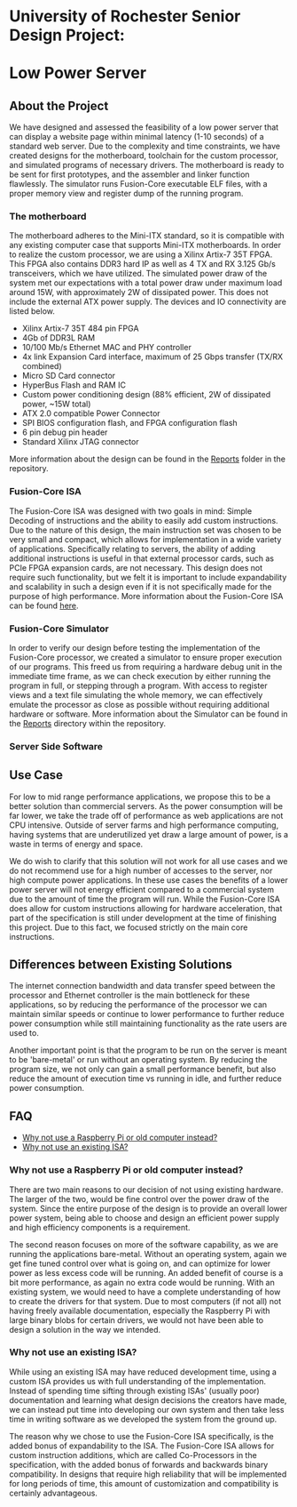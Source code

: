 # University of Rochester Senior Design Project: <br/><br/> Low Power Server
## About the Project
We have designed and assessed the feasibility of a low power server that can display a website page within minimal latency (1-10 seconds) of a standard web server. Due to the complexity and time constraints, we have created designs for the motherboard, toolchain for the custom processor, and simulated programs of necessary drivers. The motherboard is ready to be sent for first prototypes, and the assembler and linker function flawlessly. The simulator runs Fusion-Core executable ELF files, with a proper memory view and register dump of the running program.

### The motherboard
The motherboard adheres to the Mini-ITX standard, so it is compatible with any existing computer case that supports Mini-ITX motherboards. In order to realize the custom processor, we are using a Xilinx Artix-7 35T FPGA. This FPGA also contains DDR3 hard IP as well as 4 TX and RX 3.125 Gb/s transceivers, which we have utilized. The simulated power draw of the system met our expectations with a total power draw under maximum load around 15W, with approximately 2W of dissipated power. This does not include the external ATX power supply. The devices and IO connectivity are listed below.
- Xilinx Artix-7 35T 484 pin FPGA
- 4Gb of DDR3L RAM
- 10/100 Mb/s Ethernet MAC and PHY controller
- 4x link Expansion Card interface, maximum of 25 Gbps transfer (TX/RX combined)
- Micro SD Card connector
- HyperBus Flash and RAM IC
- Custom power conditioning design (88% efficient, 2W of dissipated power, ~15W total)
- ATX 2.0 compatible Power Connector
- SPI BIOS configuration flash, and FPGA configuration flash
- 6 pin debug pin header
- Standard Xilinx JTAG connector

More information about the design can be found in the [Reports](https://github.com/bit0fun/Senior_Design/tree/master/Reports) folder in the repository.


### Fusion-Core ISA
The Fusion-Core ISA was designed with two goals in mind: Simple Decoding of instructions and the ability to easily add custom instructions. Due to the nature of this design, the main instruction set was chosen to be very small and compact, which allows for implementation in a wide variety of applications. Specifically relating to servers, the ability of adding additional instructions is useful in that external processor cards, such as PCIe FPGA expansion cards, are not necessary. This design does not require such functionality, but we felt it is important to include expandability and scalability in such a design even if it is not specifically made for the purpose of high performance. More information about the Fusion-Core ISA can be found [here](https://github.com/bit0fun/Fusion-Core).


### Fusion-Core Simulator
In order to verify our design before testing the implementation of the Fusion-Core processor, we created a simulator to ensure proper execution of our programs. This freed us from requiring a hardware debug unit in the immediate time frame, as we can check execution by either running the program in full, or stepping through a program. With access to register views and a text file simulating the whole memory, we can effectively emulate the processor as close as possible without requiring additional hardware or software.
More information about the Simulator can be found in the [Reports](https://github.com/bit0fun/Senior_Design/tree/master/Reports) directory within the repository.

### Server Side Software


## Use Case
For low to mid range performance applications, we propose this to be a better solution than commercial servers. As the power consumption will be far lower, we take the trade off of performance as web applications are not CPU intensive. Outside of server farms and high performance computing, having systems that are underutilized yet draw a large amount of power, is a waste in terms of energy and space.

We do wish to clarify that this solution will not work for all use cases and we do not recommend use for a high number of accesses to the server, nor high compute power applications. In these use cases the benefits of a lower power server will not energy efficient compared to a commercial system due to the amount of time the program will run. While the Fusion-Core ISA does allow for custom instructions allowing for hardware acceleration, that part of the specification is still under development at the time of finishing this project. Due to this fact, we focused strictly on the main core instructions.

## Differences between Existing Solutions
The internet connection bandwidth and data transfer speed between the processor and Ethernet controller is the main bottleneck for these applications, so by reducing the performance of the processor we can maintain similar speeds or continue to lower performance to further reduce power consumption while still maintaining functionality as the rate users are used to.

Another important point is that the program to be run on the server is meant to be 'bare-metal' or run without an operating system. By reducing the program size, we not only can gain a small performance benefit, but also reduce the amount of execution time vs running in idle, and further reduce power consumption.

## FAQ
- [ Why not use a Raspberry Pi or old computer instead? ](#why-not-use-a-raspberry-pi-or-old-computer-instead)
- [ Why not use an existing ISA? ](#why-not-use-an-existing-isa)

### Why not use a Raspberry Pi or old computer instead?
There are two main reasons to our decision of not using existing hardware. The larger of the two, would be fine control over the power draw of the system. Since the entire purpose of the design is to provide an overall lower power system, being able to choose and design an efficient power supply and high efficiency components is a requirement.

The second reason focuses on more of the software capability, as we are running the applications bare-metal. Without an operating system, again we get fine tuned control over what is going on, and can optimize for lower power as less excess code will be running. An added benefit of course is a bit more performance, as again no extra code would be running. With an existing system, we would need to have a complete understanding of how to create the drivers for that system. Due to most computers (if not all) not having freely available documentation, especially the Raspberry Pi with large binary blobs for certain drivers, we would not have been able to design a solution in the way we intended.


### Why not use an existing ISA?
While using an existing ISA may have reduced development time, using a custom ISA provides us with full understanding of the implementation. Instead of spending time sifting through existing  ISAs' (usually poor) documentation and learning what design decisions the creators have made, we can instead put time into developing our own system and then take less time in writing software as we developed the system from the ground up.

The reason why we chose to use the Fusion-Core ISA specifically, is the added bonus of expandability to the ISA. The Fusion-Core ISA allows for custom instruction additions, which are called Co-Processors in the specification, with the added bonus of forwards and backwards binary compatibility. In designs that require high reliability that will be implemented for long periods of time, this amount of customization and compatibility is certainly advantageous.  
